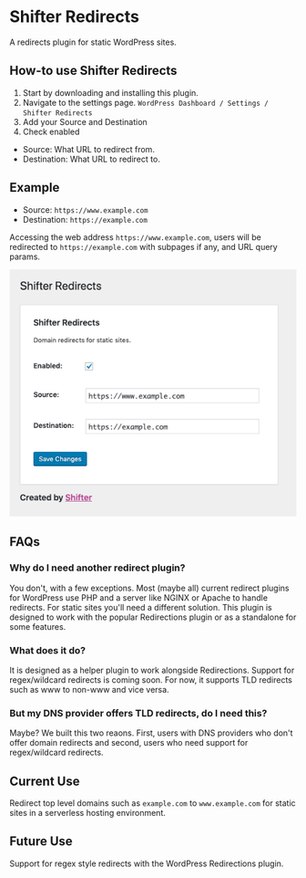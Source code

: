 # Shifter Redirects

A redirects plugin for static WordPress sites.

## How-to use Shifter Redirects

1. Start by downloading and installing this plugin.
2. Navigate to the settings page. `WordPress Dashboard / Settings / Shifter Redirects`
3. Add your Source and Destination
4. Check enabled

- Source: What URL to redirect from.
- Destination: What URL to redirect to.

## Example

- Source: `https://www.example.com`
- Destination: `https://example.com`

Accessing the web address `https://www.example.com`, users will be redirected to `https://example.com` with subpages if any, and URL query params.

![Shifter Redirects Settings](assets/screenshot-1.png)

## FAQs

### Why do I need another redirect plugin?

You don't, with a few exceptions. Most (maybe all) current redirect plugins for WordPress use PHP and a server like NGINX or Apache to handle redirects. For static sites you'll need a different solution. This plugin is designed to work with the popular Redirections plugin or as a standalone for some features.

### What does it do?

It is designed as a helper plugin to work alongside Redirections. Support for regex/wildcard redirects is coming soon. For now, it supports TLD redirects such as www to non-www and vice versa.

### But my DNS provider offers TLD redirects, do I need this?

Maybe? We built this two reaons. First, users with DNS providers who don't offer domain redirects and second, users who need support for regex/wildcard redirects.

## Current Use
Redirect top level domains such as `example.com` to `www.example.com` for static sites in a serverless hosting environment.

## Future Use
Support for regex style redirects with the WordPress Redirections plugin.

